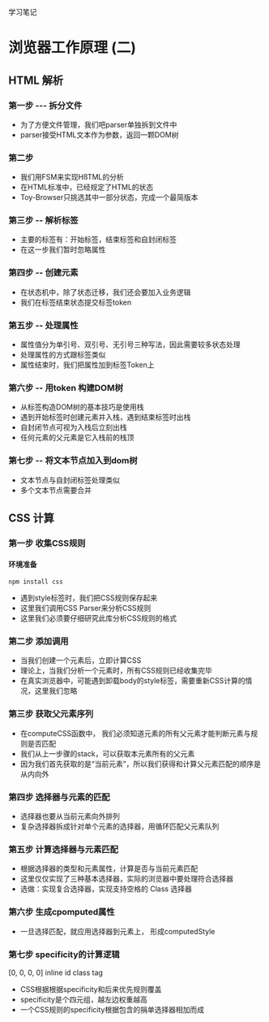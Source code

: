 学习笔记

# 浏览器工作原理 (二)

## HTML 解析

### 第一步 --- 拆分文件

- 为了方便文件管理，我们吧parser单独拆到文件中
- parser接受HTML文本作为参数，返回一颗DOM树

### 第二步

- 我们用FSM来实现HßTML的分析
- 在HTML标准中，已经规定了HTML的状态
- Toy-Browser只挑选其中一部分状态，完成一个最简版本

### 第三步 -- 解析标签

- 主要的标签有：开始标签，结束标签和自封闭标签
- 在这一步我们暂时忽略属性

### 第四步 -- 创建元素

- 在状态机中，除了状态迁移，我们还会要加入业务逻辑
- 我们在标签结束状态提交标签token

### 第五步 -- 处理属性

- 属性值分为单引号、双引号、无引号三种写法，因此需要较多状态处理
- 处理属性的方式跟标签类似
- 属性结束时，我们把属性加到标签Token上

### 第六步 -- 用token 构建DOM树

- 从标签构造DOM树的基本技巧是使用栈
- 遇到开始标签时创建元素并入栈，遇到结束标签时出栈
- 自封闭节点可视为入栈后立刻出栈
- 任何元素的父元素是它入栈前的栈顶

### 第七步 -- 将文本节点加入到dom树

- 文本节点与自封闭标签处理类似
- 多个文本节点需要合并

## CSS 计算

### 第一步 收集CSS规则

#### 环境准备

```
npm install css
```

- 遇到style标签时，我们把CSS规则保存起来
- 这里我们调用CSS Parser来分析CSS规则
- 这里我们必须要仔细研究此库分析CSS规则的格式

### 第二步 添加调用

- 当我们创建一个元素后，立即计算CSS
- 理论上，当我们分析一个元素时，所有CSS规则已经收集完毕
- 在真实浏览器中，可能遇到卸载body的style标签，需要重新CSS计算的情况，这里我们忽略

### 第三步 获取父元素序列

- 在computeCSS函数中， 我们必须知道元素的所有父元素才能判断元素与规则是否匹配
- 我们从上一步骤的stack，可以获取本元素所有的父元素
- 因为我们首先获取的是“当前元素”，所以我们获得和计算父元素匹配的顺序是从内向外

### 第四步 选择器与元素的匹配

- 选择器也要从当前元素向外排列
- 复杂选择器拆成针对单个元素的选择器，用循环匹配父元素队列

### 第五步 计算选择器与元素匹配

- 根据选择器的类型和元素属性，计算是否与当前元素匹配
- 这里仅仅实现了三种基本选择器，实际的浏览器中要处理符合选择器
- 选做：实现复合选择器，实现支持空格的 Class 选择器

### 第六步 生成cpomputed属性

- 一旦选择匹配，就应用选择器到元素上， 形成computedStyle

### 第七步 specificity的计算逻辑

[0, 0, 0, 0]
inline id class tag

- CSS根据根据specificity和后来优先规则覆盖
- specificity是个四元组，越左边权重越高
- 一个CSS规则的specificity根据包含的捐单选择器相加而成
